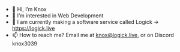 - 👋 Hi, I’m Knox
- 👀 I’m interested in Web Development
- 💼 I am currently making a software service called Logick → https://logick.live
- 📫 How to reach me? Email me at knox@logick.live, or on Discord knox3039

<!---
knox3039/knox3039 is a ✨ special ✨ repository because its `README.md` (this file) appears on your GitHub profile.
You can click the Preview link to take a look at your changes.
--->
